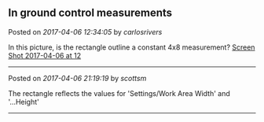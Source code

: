 ## In ground control measurements
Posted on *2017-04-06 12:34:05* by *carlosrivers*

In this picture, is the rectangle outline a constant 4x8 measurement? [Screen Shot 2017-04-06 at 12](//muut.com/u/maslowcnc/s3/:maslowcnc:GqRy:screenshot20170406at12.34.44pm.png.jpg)

---

Posted on *2017-04-06 21:19:19* by *scottsm*

The rectangle reflects the values for 'Settings/Work Area Width' and '...Height'

---

